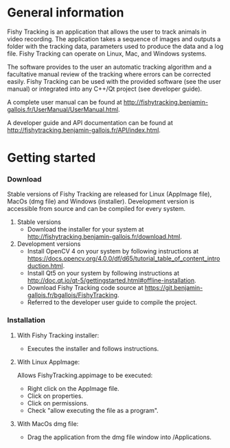 # General information

Fishy Tracking is an application that allows the user to track animals in video recording. The application takes a sequence of images and outputs a folder with the tracking data, parameters used to produce the data and a log file. Fishy Tracking can operate on Linux, Mac, and Windows systems.

The software provides to the user an automatic tracking algorithm and a facultative manual review of the tracking where errors can be corrected easily.
Fishy Tracking can be used with the provided software (see the user manual) or integrated into any C++/Qt project (see developer guide).

A complete user manual can be found at http://fishytracking.benjamin-gallois.fr/UserManual/UserManual.html.

A developer guide and API documentation can be found at http://fishytracking.benjamin-gallois.fr/API/index.html.

# Getting started

### Download

Stable versions of Fishy Tracking are released for Linux (AppImage file), MacOs (dmg file) and Windows (installer). Development version is accessible from source and can be compiled for every system.

1. Stable versions
   - Download the installer for your system at http://fishytracking.benjamin-gallois.fr/download.html.
2. Development versions
   - Install OpenCV 4 on your system by following instructions at https://docs.opencv.org/4.0.0/df/d65/tutorial_table_of_content_introduction.html.
   - Install Qt5 on your system by following instructions at http://doc.qt.io/qt-5/gettingstarted.html#offline-installation.
   - Download Fishy Tracking code source at https://git.benjamin-gallois.fr/bgallois/FishyTracking.
   - Referred to the developer user guide to compile the project.

### Installation

1. With Fishy Tracking installer:

   - Executes the installer and follows instructions. 

2. With Linux AppImage:

   Allows FishyTracking.appimage to be executed:

   - Right click on the AppImage file.
   - Click on properties.
   - Click on permissions.
   - Check "allow executing the file as a program".

3. With MacOs dmg file:

   - Drag the application from the dmg file window into /Applications. 

